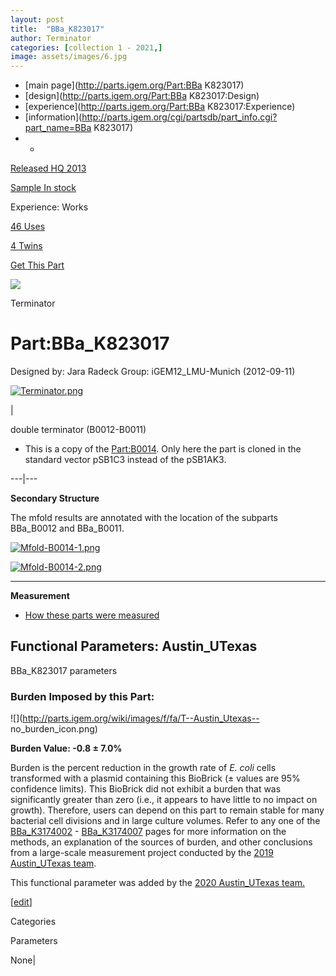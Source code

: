 ```yaml
---
layout: post
title:  "BBa_K823017"
author: Terminator
categories: [collection 1 - 2021,] 
image: assets/images/6.jpg
---
```



  * [main page](http://parts.igem.org/Part:BBa K823017)
  * [design](http://parts.igem.org/Part:BBa K823017:Design)
  * [experience](http://parts.igem.org/Part:BBa K823017:Experience)
  * [information](http://parts.igem.org/cgi/partsdb/part_info.cgi?part_name=BBa K823017)
  *   * 

[Released HQ 2013](http://parts.igem.org/Help:Part_Status_Box)

[Sample In stock](http://parts.igem.org/Help:Part_Status_Box)

Experience: Works

[46 Uses](http://parts.igem.org/partsdb/uses.cgi?part=BBa_K823017)

[4 Twins](http://parts.igem.org/partsdb/twin_info.cgi?part=BBa_K823017)

[ Get This Part](http://parts.igem.org/partsdb/get_part.cgi?part=BBa_K823017)

![](http://parts.igem.org/images/partbypart/icon_terminator.png)

Terminator

# Part:BBa_K823017

Designed by: Jara Radeck   Group: iGEM12_LMU-Munich   (2012-09-11)

[![Terminator.png](/wiki/images/8/81/Terminator.png)](/File:Terminator.png)

|

double terminator (B0012-B0011)

  * This is a copy of the [Part:B0014](/wiki/index.php?title=Part:B0014&action=edit&redlink=1 "Part:B0014 \(page does not exist\)"). Only here the part is cloned in the standard vector pSB1C3 instead of the pSB1AK3.

  
---|---  
  
**Secondary Structure**

The mfold results are annotated with the location of the subparts BBa_B0012
and BBa_B0011.

[![Mfold-B0014-1.png](/wiki/images/c/c7/Mfold-B0014-1.png)](/File:Mfold-B0014-1.png)

[![Mfold-B0014-2.png](/wiki/images/b/bd/Mfold-B0014-2.png)](/File:Mfold-B0014-2.png)

* * *

**Measurement**

  * [How these parts were measured](http://openwetware.org/wiki/Cconboy:Terminator_Characterization/Results)

  

## Functional Parameters: Austin_UTexas

BBa_K823017 parameters

### Burden Imposed by this Part:

![](http://parts.igem.org/wiki/images/f/fa/T--Austin_Utexas--
no_burden_icon.png)

**Burden Value: -0.8 ± 7.0%**

Burden is the percent reduction in the growth rate of _E. coli_ cells
transformed with a plasmid containing this BioBrick (± values are 95%
confidence limits). This BioBrick did not exhibit a burden that was
significantly greater than zero (i.e., it appears to have little to no impact
on growth). Therefore, users can depend on this part to remain stable for many
bacterial cell divisions and in large culture volumes. Refer to any one of the
[BBa_K3174002](http://parts.igem.org/Part:BBa_K3174002) \-
[BBa_K3174007](http://parts.igem.org/Part:BBa_K3174007) pages for more
information on the methods, an explanation of the sources of burden, and other
conclusions from a large-scale measurement project conducted by the [2019
Austin_UTexas team](http://2019.igem.org/Team:Austin_UTexas).

This functional parameter was added by the [2020 Austin_UTexas
team.](http://2020.igem.org/Team:Austin_UTexas/Contribution)

[[edit](http://parts.igem.org/partsdb/part_info.cgi?part_name=BBa_K823017)]

Categories

Parameters

None|


